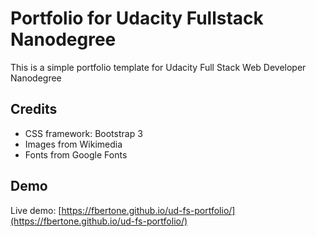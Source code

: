 # Portfolio for Udacity Fullstack Nanodegree

This is a simple portfolio template for Udacity Full Stack Web Developer Nanodegree 

## Credits

* CSS framework: Bootstrap 3
* Images from Wikimedia
* Fonts from Google Fonts

## Demo

Live demo: [https://fbertone.github.io/ud-fs-portfolio/](https://fbertone.github.io/ud-fs-portfolio/)
